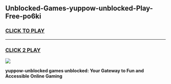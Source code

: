 
## Unblocked-Games-yuppow-unblocked-Play-Free-po6ki
<h3>
<a href="https://premium76.site?title=yuppow-unblocked&ref=18A1">CLICK TO PLAY</a></h3>
<hr>

<h3>
<a href="https://premium76.site?title=yuppow-unblocked&ref=18A1">CLICK 2 PLAY</a>
  
</h3>

<a href="https://premium76.site?title=yuppow-unblocked&ref=18A1"><img src="https://clearcache.store/games.png"></a>


**yuppow-unblocked games unblocked: Your Gateway to Fun and Accessible Online Gaming**
